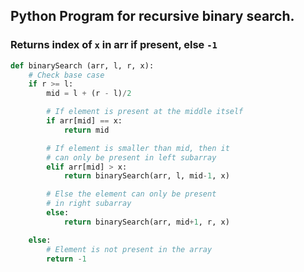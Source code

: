 ## Python Program for recursive binary search. 
  
### Returns index of `x` in arr if present, else `-1` 

```python
def binarySearch (arr, l, r, x): 
    # Check base case 
    if r >= l: 
        mid = l + (r - l)/2

        # If element is present at the middle itself 
        if arr[mid] == x: 
            return mid 

        # If element is smaller than mid, then it  
        # can only be present in left subarray 
        elif arr[mid] > x: 
            return binarySearch(arr, l, mid-1, x) 

        # Else the element can only be present  
        # in right subarray 
        else: 
            return binarySearch(arr, mid+1, r, x) 

    else: 
        # Element is not present in the array 
        return -1
```